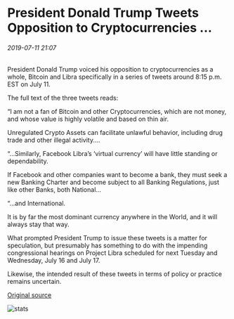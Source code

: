 # President Donald Trump Tweets Opposition to Cryptocurrencies ...

###### 2019-07-11 21:07

President Donald Trump voiced his opposition to cryptocurrencies as a whole, Bitcoin and Libra specifically in a series of tweets around 8:15 p.m. EST on July 11.

The full text of the three tweets reads:

“I am not a fan of Bitcoin and other Cryptocurrencies, which are not money, and whose value is highly volatile and based on thin air.

Unregulated Crypto Assets can facilitate unlawful behavior, including drug trade and other illegal activity....

“...Similarly, Facebook Libra’s ‘virtual currency’ will have little standing or dependability.

If Facebook and other companies want to become a bank, they must seek a new Banking Charter and become subject to all Banking Regulations, just like other Banks, both National…

“...and International.

It is by far the most dominant currency anywhere in the World, and it will always stay that way.

What prompted President Trump to issue these tweets is a matter for speculation, but presumably has something to do with the impending congressional hearings on Project Libra scheduled for next Tuesday and Wednesday, July 16 and July 17.

Likewise, the intended result of these tweets in terms of policy or practice remains uncertain.

[Original source](https://cointelegraph.com/news/president-donald-trump-tweets-opposition-to-cryptocurrencies)

![stats](https://c.statcounter.com/11760860/0/a89fa40b/1/ "stats")